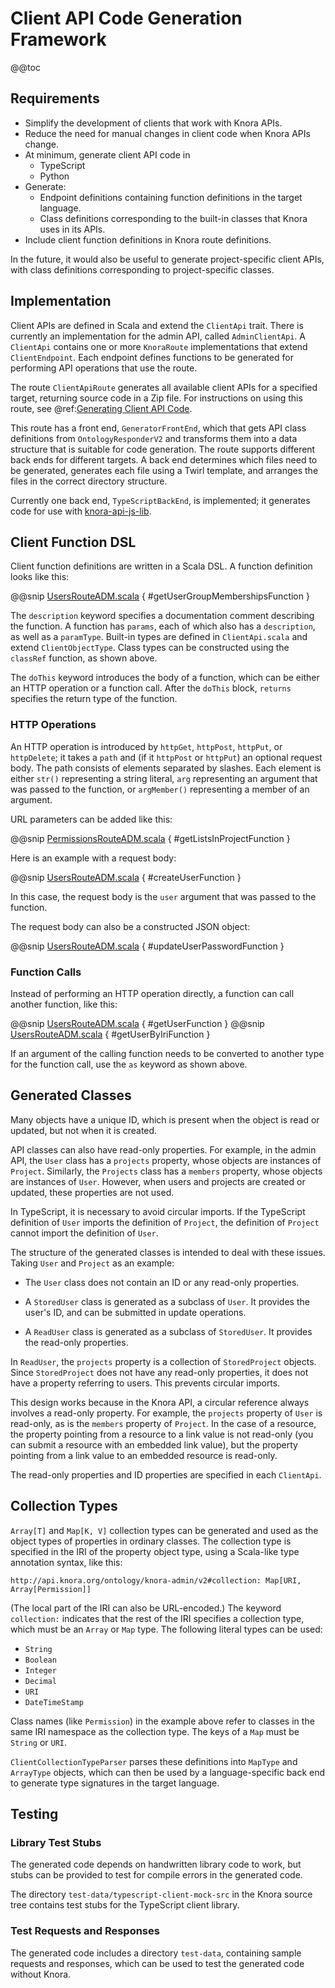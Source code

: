 <!---
Copyright © 2015-2019 the contributors (see Contributors.md).

This file is part of Knora.

Knora is free software: you can redistribute it and/or modify
it under the terms of the GNU Affero General Public License as published
by the Free Software Foundation, either version 3 of the License, or
(at your option) any later version.

Knora is distributed in the hope that it will be useful,
but WITHOUT ANY WARRANTY; without even the implied warranty of
MERCHANTABILITY or FITNESS FOR A PARTICULAR PURPOSE.  See the
GNU Affero General Public License for more details.

You should have received a copy of the GNU Affero General Public
License along with Knora.  If not, see <http://www.gnu.org/licenses/>.
-->

# Client API Code Generation Framework

@@toc

## Requirements

* Simplify the development of clients that work with Knora APIs.
* Reduce the need for manual changes in client code when Knora APIs change.
* At minimum, generate client API code in
    * TypeScript
    * Python
* Generate:
    * Endpoint definitions containing function definitions in the target language.
    * Class definitions corresponding to the built-in classes that Knora uses in its APIs.
* Include client function definitions in Knora route definitions.

In the future, it would also be useful to generate project-specific client
APIs, with class definitions corresponding to project-specific classes.
  
## Implementation

Client APIs are defined in Scala and extend the `ClientApi` trait. There
is currently an implementation for the admin API, called `AdminClientApi`.
A `ClientApi` contains one or more `KnoraRoute` implementations that extend
`ClientEndpoint`. Each endpoint defines functions to be generated for performing
API operations that use the route.

The route `ClientApiRoute` generates all available client APIs for a specified
target, returning source code in a Zip file. For instructions on using
this route, see
@ref:[Generating Client API Code](../../development/generating-client-apis.md).

This route has a front end, `GeneratorFrontEnd`, which that gets API class
definitions from `OntologyResponderV2` and transforms them into a data structure
that is suitable for code generation. The route supports different back ends for
different targets. A back end determines which files need to be generated,
generates each file using a Twirl template, and arranges the files in the
correct directory structure.

Currently one back end, `TypeScriptBackEnd`, is implemented; it generates code
for use with [knora-api-js-lib](https://github.com/dasch-swiss/knora-api-js-lib).

## Client Function DSL

Client function definitions are written in a Scala DSL. A function definition
looks like this:

@@snip [UsersRouteADM.scala]($src$/org/knora/webapi/routing/admin/UsersRouteADM.scala) { #getUserGroupMembershipsFunction }

The `description` keyword specifies a documentation comment describing the function.
A function has `params`, each of which also has a `description`, as well as a `paramType`.
Built-in types are defined in `ClientApi.scala` and extend `ClientObjectType`.
Class types can be constructed using the `classRef` function, as shown above.

The `doThis` keyword introduces the body of a function, which can be either
an HTTP operation or a function call. After the `doThis` block, `returns`
specifies the return type of the function.

### HTTP Operations

An HTTP operation is introduced by `httpGet`, `httpPost`, `httpPut`, or
`httpDelete`; it takes a `path` and (if it `httpPost` or `httpPut`) an optional
request body. The path consists of elements separated by slashes. Each element
is either `str()` representing a string literal, `arg` representing an argument
that was passed to the function, or `argMember()` representing a member of an
argument.

URL parameters can be added like this:

@@snip [PermissionsRouteADM.scala]($src$/org/knora/webapi/routing/admin/ListsRouteADM.scala) { #getListsInProjectFunction }

Here is an example with a request body:

@@snip [UsersRouteADM.scala]($src$/org/knora/webapi/routing/admin/UsersRouteADM.scala) { #createUserFunction }

In this case, the request body is the `user` argument that was passed to the function.

The request body can also be a constructed JSON object:

@@snip [UsersRouteADM.scala]($src$/org/knora/webapi/routing/admin/UsersRouteADM.scala) { #updateUserPasswordFunction }

### Function Calls

Instead of performing an HTTP operation directly, a function can call another
function, like this:

@@snip [UsersRouteADM.scala]($src$/org/knora/webapi/routing/admin/UsersRouteADM.scala) { #getUserFunction }
@@snip [UsersRouteADM.scala]($src$/org/knora/webapi/routing/admin/UsersRouteADM.scala) { #getUserByIriFunction }

If an argument of the calling function needs to be converted to another type
for the function call, use the `as` keyword as shown above.

## Generated Classes

Many objects have a unique ID, which is present when the object is read or
updated, but not when it is created.

API classes can also have read-only properties. For example, in the admin API,
the `User` class has a `projects` property, whose objects are instances of
`Project`. Similarly, the `Projects` class has a `members` property, whose
objects are instances of `User`. However, when users and projects are created or
updated, these properties are not used.

In TypeScript, it is necessary to avoid circular imports. If the TypeScript
definition of `User` imports the definition of `Project`, the definition of
`Project` cannot import the definition of `User`.

The structure of the generated classes is intended to deal with these issues.
Taking `User` and `Project` as an example:

- The `User` class does not contain an ID or any read-only properties.

- A `StoredUser` class is generated as a subclass of `User`. It provides
  the user's ID, and can be submitted in update operations.

- A `ReadUser` class is generated as a subclass of `StoredUser`. It provides
  the read-only properties.
  
In `ReadUser`, the `projects` property is a collection of `StoredProject`
objects. Since `StoredProject` does not have any read-only properties, it
does not have a property referring to users. This prevents circular imports.

This design works because in the Knora API, a circular reference always involves
a read-only property. For example, the `projects` property of `User` is
read-only, as is the `members` property of `Project`. In the case of a resource,
the property pointing from a resource to a link value is not read-only (you can
submit a resource with an embedded link value), but the property pointing from a
link value to an embedded resource is read-only.

The read-only properties and ID properties are specified in each `ClientApi`.

## Collection Types

`Array[T]` and `Map[K, V]` collection types can be generated and used as the object types
of properties in ordinary classes. The collection type is specified in the IRI of the
property object type, using a Scala-like type annotation syntax, like this:

```
http://api.knora.org/ontology/knora-admin/v2#collection: Map[URI, Array[Permission]]
```

(The local part of the IRI can also be URL-encoded.) The keyword `collection:` indicates
that the rest of the IRI specifies a collection type, which must be an `Array` or `Map` type.
The following literal types can be used:

- `String`
- `Boolean`
- `Integer`
- `Decimal`
- `URI`
- `DateTimeStamp`

Class names (like `Permission`) in the example above refer to classes in the same IRI
namespace as the collection type. The keys of a `Map` must be `String` or `URI`.

`ClientCollectionTypeParser` parses these definitions into `MapType` and `ArrayType`
objects, which can then be used by a language-specific back end to generate type signatures
in the target language.

## Testing

### Library Test Stubs

The generated code depends on handwritten library code to work, but stubs can
be provided to test for compile errors in the generated code.

The directory `test-data/typescript-client-mock-src` in the Knora source
tree contains test stubs for the TypeScript client library.

### Test Requests and Responses

The generated code includes a directory `test-data`, containing sample requests
and responses, which can be used to test the generated code without Knora.
